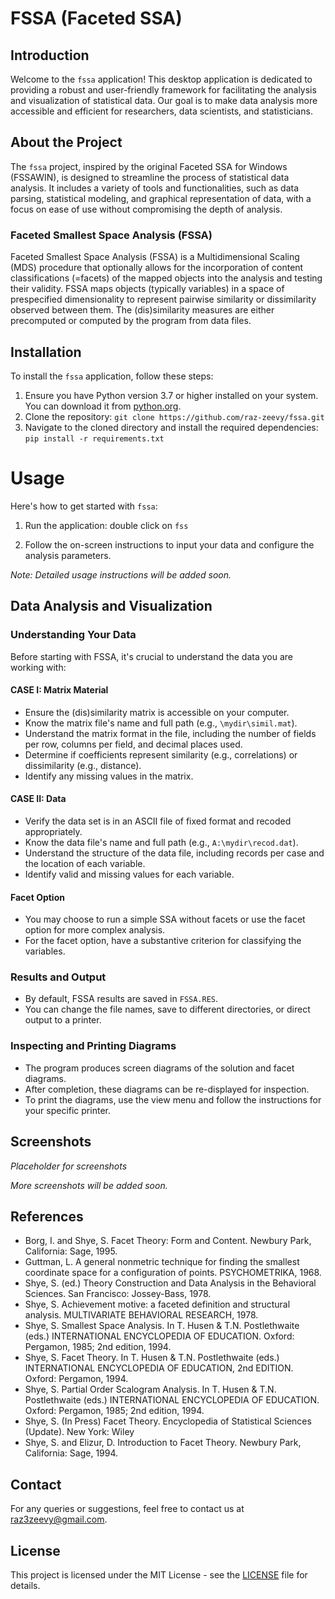 # FSSA (Faceted SSA)

## Introduction

Welcome to the `fssa` application! This desktop application is dedicated to providing a robust and user-friendly framework for facilitating the analysis and visualization of statistical data. Our goal is to make data analysis more accessible and efficient for researchers, data scientists, and statisticians.

## About the Project

The `fssa` project, inspired by the original Faceted SSA for Windows (FSSAWIN), is designed to streamline the process of statistical data analysis. It includes a variety of tools and functionalities, such as data parsing, statistical modeling, and graphical representation of data, with a focus on ease of use without compromising the depth of analysis.

### Faceted Smallest Space Analysis (FSSA)

Faceted Smallest Space Analysis (FSSA) is a Multidimensional Scaling (MDS) procedure that optionally allows for the incorporation of content classifications (=facets) of the mapped objects into the analysis and testing their validity. FSSA maps objects (typically variables) in a space of prespecified dimensionality to represent pairwise similarity or dissimilarity observed between them. The (dis)similarity measures are either precomputed or computed by the program from data files.

## Installation

To install the `fssa` application, follow these steps:

1. Ensure you have Python version 3.7 or higher installed on your system. You can download it from [python.org](https://www.python.org/).
2. Clone the repository:
`
git clone https://github.com/raz-zeevy/fssa.git
`
3. Navigate to the cloned directory and install the required dependencies:
`
pip install -r requirements.txt
`
# Usage

Here's how to get started with `fssa`:

1. Run the application: double click on `fss`

 2. Follow the on-screen instructions to input your data and configure the analysis parameters.

*Note: Detailed usage instructions will be added soon.*
## Data Analysis and Visualization

### Understanding Your Data

Before starting with FSSA, it's crucial to understand the data you are working with:

#### CASE I: Matrix Material
- Ensure the (dis)similarity matrix is accessible on your computer.
- Know the matrix file's name and full path (e.g., `\mydir\simil.mat`).
- Understand the matrix format in the file, including the number of fields per row, columns per field, and decimal places used.
- Determine if coefficients represent similarity (e.g., correlations) or dissimilarity (e.g., distance).
- Identify any missing values in the matrix.

#### CASE II: Data
- Verify the data set is in an ASCII file of fixed format and recoded appropriately.
- Know the data file's name and full path (e.g., `A:\mydir\recod.dat`).
- Understand the structure of the data file, including records per case and the location of each variable.
- Identify valid and missing values for each variable.

#### Facet Option
- You may choose to run a simple SSA without facets or use the facet option for more complex analysis.
- For the facet option, have a substantive criterion for classifying the variables.

### Results and Output
- By default, FSSA results are saved in `FSSA.RES`.
- You can change the file names, save to different directories, or direct output to a printer.

### Inspecting and Printing Diagrams
- The program produces screen diagrams of the solution and facet diagrams.
- After completion, these diagrams can be re-displayed for inspection.
- To print the diagrams, use the view menu and follow the instructions for your specific printer.

## Screenshots

*Placeholder for screenshots*

*More screenshots will be added soon.*

## References

- Borg, I. and Shye, S. Facet Theory: Form and Content. Newbury Park, California: Sage, 1995.
- Guttman, L. A general nonmetric technique for finding the smallest coordinate space for a configuration of points. PSYCHOMETRIKA, 1968.
- Shye, S. (ed.) Theory Construction and Data Analysis in the Behavioral Sciences. San Francisco: Jossey-Bass, 1978.
- Shye, S. Achievement motive: a faceted definition and structural analysis. MULTIVARIATE BEHAVIORAL RESEARCH, 1978.
- Shye, S. Smallest Space Analysis. In T. Husen & T.N. Postlethwaite (eds.) INTERNATIONAL ENCYCLOPEDIA OF EDUCATION. Oxford: Pergamon, 1985; 2nd edition, 1994.
- Shye, S. Facet Theory. In T. Husen & T.N. Postlethwaite (eds.) INTERNATIONAL ENCYCLOPEDIA OF EDUCATION, 2nd EDITION. Oxford: Pergamon, 1994.
- Shye, S. Partial Order Scalogram Analysis. In T. Husen & T.N. Postlethwaite (eds.) INTERNATIONAL ENCYCLOPEDIA OF EDUCATION. Oxford: Pergamon, 1985; 2nd edition, 1994.
- Shye, S. (In Press) Facet Theory. Encyclopedia of Statistical Sciences (Update). New York: Wiley
- Shye, S. and Elizur, D. Introduction to Facet Theory. Newbury Park, California: Sage, 1994.

## Contact

For any queries or suggestions, feel free to contact us at [raz3zeevy@gmail.com](mailto:raz3zeevy@gmail.com).

## License

This project is licensed under the MIT License - see the [LICENSE](LICENSE) file for details.

